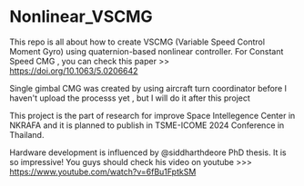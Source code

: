 # Nonlinear_VSCMG
This repo is all about how to create VSCMG 
(Variable Speed Control Moment Gyro) using quaternion-based nonlinear controller.
For Constant Speed CMG , you can check this paper >> https://doi.org/10.1063/5.0206642

Single gimbal CMG was created by using aircraft turn coordinator before 
I haven't upload the processs yet , but I will do it after this project

This project is the part of research for improve Space Intellegence Center in NKRAFA 
and it is planned to publish in TSME-ICOME 2024 Conference in Thailand.

Hardware development is influenced by @siddharthdeore PhD thesis.
It is so impressive! You guys should check his video on youtube >>>
https://www.youtube.com/watch?v=6fBu1FptkSM
